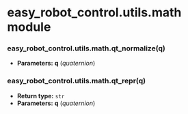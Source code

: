 # easy_robot_control.utils.math module

### easy_robot_control.utils.math.qt_normalize(q)

* **Parameters:**
  **q** (*quaternion*)

### easy_robot_control.utils.math.qt_repr(q)

* **Return type:**
  `str`
* **Parameters:**
  **q** (*quaternion*)
